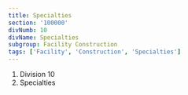 ```yaml
---
title: Specialties
section: '100000'
divNumb: 10
divName: Specialties
subgroup: Facility Construction
tags: ['Facility', 'Construction', 'Specialties']
---
```


   1. Division 10
   1. Specialties


